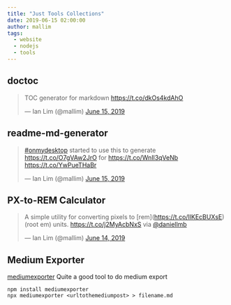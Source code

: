 ```yaml
---
title: "Just Tools Collections"
date: 2019-06-15 02:00:00
author: mallim
tags:
  - website
  - nodejs
  - tools
---
```


## doctoc

<blockquote class="twitter-tweet"><p lang="en" dir="ltr">TOC generator for markdown <a href="https://t.co/dkOs4kdAhO">https://t.co/dkOs4kdAhO</a></p>&mdash; Ian Lim (@mallim) <a href="https://twitter.com/mallim/status/1139869049062428673?ref_src=twsrc%5Etfw">June 15, 2019</a></blockquote> <script async src="https://platform.twitter.com/widgets.js" charset="utf-8"></script>

## readme-md-generator

<blockquote class="twitter-tweet"><p lang="en" dir="ltr"><a href="https://twitter.com/hashtag/onmydesktop?src=hash&amp;ref_src=twsrc%5Etfw">#onmydesktop</a> started to use this to generate <a href="https://t.co/O7gVAw2JrO">https://t.co/O7gVAw2JrO</a> for <a href="https://t.co/WnIl3qVeNb">https://t.co/WnIl3qVeNb</a> <a href="https://t.co/YwPueTHaBr">https://t.co/YwPueTHaBr</a></p>&mdash; Ian Lim (@mallim) <a href="https://twitter.com/mallim/status/1139796896627798016?ref_src=twsrc%5Etfw">June 15, 2019</a></blockquote> <script async src="https://platform.twitter.com/widgets.js" charset="utf-8"></script>

## PX-to-REM Calculator

<blockquote class="twitter-tweet"><p lang="en" dir="ltr">A simple utility for converting pixels to [rem](<a href="https://t.co/IlKEcBUXsE">https://t.co/IlKEcBUXsE</a>) (root em) units. <a href="https://t.co/j2MyAcbNxS">https://t.co/j2MyAcbNxS</a> via <a href="https://twitter.com/daniellmb?ref_src=twsrc%5Etfw">@daniellmb</a></p>&mdash; Ian Lim (@mallim) <a href="https://twitter.com/mallim/status/1139592173215633408?ref_src=twsrc%5Etfw">June 14, 2019</a></blockquote> <script async src="https://platform.twitter.com/widgets.js" charset="utf-8"></script>

## Medium Exporter

[mediumexporter](https://github.com/xdamman/mediumexporter) Quite a good tool to do medium export

```
npm install mediumexporter
npx mediumexporter <urltothemediumpost> > filename.md
```
